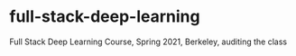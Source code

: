 # full-stack-deep-learning
Full Stack Deep Learning Course, Spring 2021, Berkeley, auditing the class
